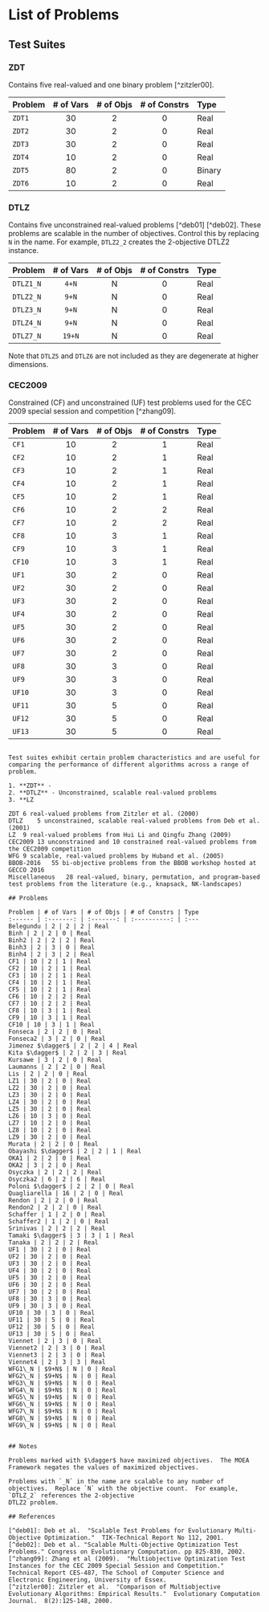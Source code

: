 # List of Problems

## Test Suites

### ZDT

Contains five real-valued and one binary problem [^zitzler00].

Problem | # of Vars | # of Objs | # of Constrs | Type 
:------ | :-------: | :-------: | :----------: | :---
`ZDT1` | 30 | 2 | 0 | Real
`ZDT2` | 30 | 2 | 0 | Real
`ZDT3` | 30 | 2 | 0 | Real
`ZDT4` | 10 | 2 | 0 | Real
`ZDT5` | 80 | 2 | 0 | Binary
`ZDT6` | 10 | 2 | 0 | Real

### DTLZ

Contains five unconstrained real-valued problems [^deb01] [^deb02].  These problems are scalable in the number of objectives.  Control this by replacing
`N` in the name.  For example, `DTLZ2_2` creates the 2-objective DTLZ2 instance.

Problem | # of Vars | # of Objs | # of Constrs | Type 
:------ | :-------: | :-------: | :----------: | :---
`DTLZ1_N` | `4+N` | N | 0 | Real
`DTLZ2_N` | `9+N` | N | 0 | Real
`DTLZ3_N` | `9+N` | N | 0 | Real
`DTLZ4_N` | `9+N` | N | 0 | Real
`DTLZ7_N` | `19+N` | N | 0 | Real

Note that `DTLZ5` and `DTLZ6` are not included as they are degenerate at higher dimensions.

### CEC2009

Constrained (CF) and unconstrained (UF) test problems used for the CEC 2009 special session and competition [^zhang09].

Problem | # of Vars | # of Objs | # of Constrs | Type 
:------ | :-------: | :-------: | :----------: | :---
`CF1` | 10 | 2 | 1 | Real
`CF2` | 10 | 2 | 1 | Real
`CF3` | 10 | 2 | 1 | Real
`CF4` | 10 | 2 | 1 | Real
`CF5` | 10 | 2 | 1 | Real
`CF6` | 10 | 2 | 2 | Real
`CF7` | 10 | 2 | 2 | Real
`CF8` | 10 | 3 | 1 | Real
`CF9` | 10 | 3 | 1 | Real
`CF10` | 10 | 3 | 1 | Real
`UF1` | 30 | 2 | 0 | Real
`UF2` | 30 | 2 | 0 | Real
`UF3` | 30 | 2 | 0 | Real
`UF4` | 30 | 2 | 0 | Real
`UF5` | 30 | 2 | 0 | Real
`UF6` | 30 | 2 | 0 | Real
`UF7` | 30 | 2 | 0 | Real
`UF8` | 30 | 3 | 0 | Real
`UF9` | 30 | 3 | 0 | Real
`UF10` | 30 | 3 | 0 | Real
`UF11` | 30 | 5 | 0 | Real
`UF12` | 30 | 5 | 0 | Real
`UF13` | 30 | 5 | 0 | Real
```

Test suites exhibit certain problem characteristics and are useful for comparing the performance of different algorithms across a range of problem.

1. **ZDT** - 
2. **DTLZ** - Unconstrained, scalable real-valued problems
3. **LZ

ZDT	6 real-valued problems from Zitzler et al. (2000)
DTLZ	5 unconstrained, scalable real-valued problems from Deb et al. (2001)
LZ	9 real-valued problems from Hui Li and Qingfu Zhang (2009)
CEC2009	13 unconstrained and 10 constrained real-valued problems from the CEC2009 competition
WFG	9 scalable, real-valued problems by Huband et al. (2005)
BBOB-2016	55 bi-objective problems from the BBOB workshop hosted at GECCO 2016
Miscellaneous	28 real-valued, binary, permutation, and program-based test problems from the literature (e.g., knapsack, NK-landscapes)

## Problems

Problem | # of Vars | # of Objs | # of Constrs | Type 
:------ | :-------: | :-------: | :----------: | :---
Belegundu | 2 | 2 | 2 | Real
Binh | 2 | 2 | 0 | Real
Binh2 | 2 | 2 | 2 | Real
Binh3 | 2 | 3 | 0 | Real
Binh4 | 2 | 3 | 2 | Real
CF1 | 10 | 2 | 1 | Real
CF2 | 10 | 2 | 1 | Real
CF3 | 10 | 2 | 1 | Real
CF4 | 10 | 2 | 1 | Real
CF5 | 10 | 2 | 1 | Real
CF6 | 10 | 2 | 2 | Real
CF7 | 10 | 2 | 2 | Real
CF8 | 10 | 3 | 1 | Real
CF9 | 10 | 3 | 1 | Real
CF10 | 10 | 3 | 1 | Real
Fonseca | 2 | 2 | 0 | Real
Fonseca2 | 3 | 2 | 0 | Real
Jimenez $\dagger$ | 2 | 2 | 4 | Real
Kita $\dagger$ | 2 | 2 | 3 | Real
Kursawe | 3 | 2 | 0 | Real
Laumanns | 2 | 2 | 0 | Real
Lis | 2 | 2 | 0 | Real
LZ1 | 30 | 2 | 0 | Real
LZ2 | 30 | 2 | 0 | Real
LZ3 | 30 | 2 | 0 | Real
LZ4 | 30 | 2 | 0 | Real
LZ5 | 30 | 2 | 0 | Real
LZ6 | 10 | 3 | 0 | Real
LZ7 | 10 | 2 | 0 | Real
LZ8 | 10 | 2 | 0 | Real
LZ9 | 30 | 2 | 0 | Real
Murata | 2 | 2 | 0 | Real
Obayashi $\dagger$ | 2 | 2 | 1 | Real
OKA1 | 2 | 2 | 0 | Real
OKA2 | 3 | 2 | 0 | Real
Osyczka | 2 | 2 | 2 | Real
Osyczka2 | 6 | 2 | 6 | Real
Poloni $\dagger$ | 2 | 2 | 0 | Real
Quagliarella | 16 | 2 | 0 | Real
Rendon | 2 | 2 | 0 | Real
Rendon2 | 2 | 2 | 0 | Real
Schaffer | 1 | 2 | 0 | Real
Schaffer2 | 1 | 2 | 0 | Real
Srinivas | 2 | 2 | 2 | Real
Tamaki $\dagger$ | 3 | 3 | 1 | Real
Tanaka | 2 | 2 | 2 | Real
UF1 | 30 | 2 | 0 | Real
UF2 | 30 | 2 | 0 | Real
UF3 | 30 | 2 | 0 | Real
UF4 | 30 | 2 | 0 | Real
UF5 | 30 | 2 | 0 | Real
UF6 | 30 | 2 | 0 | Real
UF7 | 30 | 2 | 0 | Real
UF8 | 30 | 3 | 0 | Real
UF9 | 30 | 3 | 0 | Real
UF10 | 30 | 3 | 0 | Real
UF11 | 30 | 5 | 0 | Real
UF12 | 30 | 5 | 0 | Real
UF13 | 30 | 5 | 0 | Real
Viennet | 2 | 3 | 0 | Real
Viennet2 | 2 | 3 | 0 | Real
Viennet3 | 2 | 3 | 0 | Real
Viennet4 | 2 | 3 | 3 | Real
WFG1\_N | $9+N$ | N | 0 | Real
WFG2\_N | $9+N$ | N | 0 | Real
WFG3\_N | $9+N$ | N | 0 | Real
WFG4\_N | $9+N$ | N | 0 | Real
WFG5\_N | $9+N$ | N | 0 | Real
WFG6\_N | $9+N$ | N | 0 | Real
WFG7\_N | $9+N$ | N | 0 | Real
WFG8\_N | $9+N$ | N | 0 | Real
WFG9\_N | $9+N$ | N | 0 | Real


## Notes

Problems marked with $\dagger$ have maximized objectives.  The MOEA Framework negates the values of maximized objectives.

Problems with `_N` in the name are scalable to any number of objectives.  Replace `N` with the objective count.  For example, `DTLZ_2` references the 2-objective
DTLZ2 problem.

## References

[^deb01]: Deb et al.  "Scalable Test Problems for Evolutionary Multi-Objective Optimization."  TIK-Technical Report No 112, 2001.
[^deb02]: Deb et al. "Scalable Multi-Objective Optimization Test Problems." Congress on Evolutionary Computation. pp 825-830, 2002.
[^zhang09]: Zhang et al (2009).  "Multiobjective Optimization Test Instances for the CEC 2009 Special Session and Competition."  Technical Report CES-487, The School of Computer Science and Electronic Engineering, University of Essex.
[^zitzler00]: Zitzler et al.  "Comparison of Multiobjective Evolutionary Algorithms: Empirical Results."  Evolutionary Computation Journal.  8(2):125-148, 2000.
